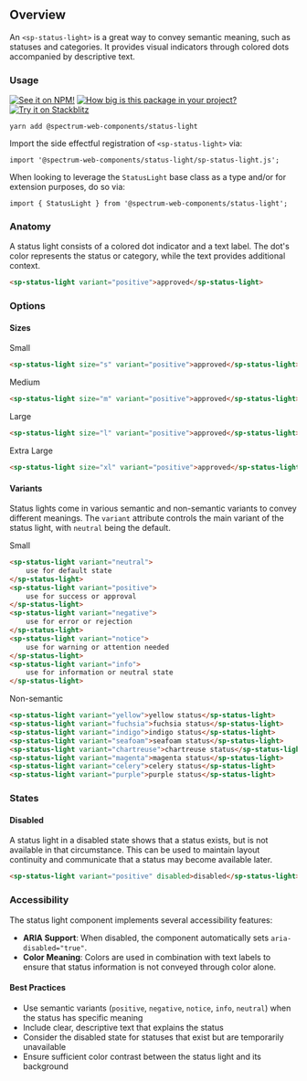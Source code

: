 ## Overview

An `<sp-status-light>` is a great way to convey semantic meaning, such as statuses and categories. It provides visual indicators through colored dots accompanied by descriptive text.

### Usage

[![See it on NPM!](https://img.shields.io/npm/v/@spectrum-web-components/status-light?style=for-the-badge)](https://www.npmjs.com/package/@spectrum-web-components/status-light)
[![How big is this package in your project?](https://img.shields.io/bundlephobia/minzip/@spectrum-web-components/status-light?style=for-the-badge)](https://bundlephobia.com/result?p=@spectrum-web-components/status-light)
[![Try it on Stackblitz](https://img.shields.io/badge/Try%20it%20on-Stackblitz-blue?style=for-the-badge)](https://stackblitz.com/edit/vitejs-vite-y2kz1rkx)

```
yarn add @spectrum-web-components/status-light
```

Import the side effectful registration of `<sp-status-light>` via:

```
import '@spectrum-web-components/status-light/sp-status-light.js';
```

When looking to leverage the `StatusLight` base class as a type and/or for extension purposes, do so via:

```
import { StatusLight } from '@spectrum-web-components/status-light';
```

### Anatomy

A status light consists of a colored dot indicator and a text label. The dot's color represents the status or category, while the text provides additional context.

```html
<sp-status-light variant="positive">approved</sp-status-light>
```

### Options

#### Sizes

<sp-tabs selected="m" auto label="Size Attribute Options">
<sp-tab value="s">Small</sp-tab>
<sp-tab-panel value="s">

```html
<sp-status-light size="s" variant="positive">approved</sp-status-light>
```

</sp-tab-panel>
<sp-tab value="m">Medium</sp-tab>
<sp-tab-panel value="m">

```html
<sp-status-light size="m" variant="positive">approved</sp-status-light>
```

</sp-tab-panel>
<sp-tab value="l">Large</sp-tab>
<sp-tab-panel value="l">

```html
<sp-status-light size="l" variant="positive">approved</sp-status-light>
```

</sp-tab-panel>
<sp-tab value="xl">Extra Large</sp-tab>
<sp-tab-panel value="xl">

```html
<sp-status-light size="xl" variant="positive">approved</sp-status-light>
```

</sp-tab-panel>
</sp-tabs>

#### Variants

Status lights come in various semantic and non-semantic variants to convey different meanings. The `variant` attribute controls the main variant of the status light, with `neutral` being the default.

<sp-tabs selected="semantic" auto label="Variants">
<sp-tab value="semantic">Small</sp-tab>
<sp-tab-panel value="semantic">

```html
<sp-status-light variant="neutral">
    use for default state
</sp-status-light>
<sp-status-light variant="positive">
    use for success or approval
</sp-status-light>
<sp-status-light variant="negative">
    use for error or rejection
</sp-status-light>
<sp-status-light variant="notice">
    use for warning or attention needed
</sp-status-light>
<sp-status-light variant="info">
    use for information or neutral state
</sp-status-light>
```

</sp-tab-panel>
<sp-tab value="non-semantic">Non-semantic</sp-tab>
<sp-tab-panel value="non-semantic">

```html
<sp-status-light variant="yellow">yellow status</sp-status-light>
<sp-status-light variant="fuchsia">fuchsia status</sp-status-light>
<sp-status-light variant="indigo">indigo status</sp-status-light>
<sp-status-light variant="seafoam">seafoam status</sp-status-light>
<sp-status-light variant="chartreuse">chartreuse status</sp-status-light>
<sp-status-light variant="magenta">magenta status</sp-status-light>
<sp-status-light variant="celery">celery status</sp-status-light>
<sp-status-light variant="purple">purple status</sp-status-light>
```

</sp-tab-panel>
</sp-tabs>

### States

#### Disabled

A status light in a disabled state shows that a status exists, but is not available in that circumstance. This can be used to maintain layout continuity and communicate that a status may become available later.

```html
<sp-status-light variant="positive" disabled>disabled</sp-status-light>
```

### Accessibility

The status light component implements several accessibility features:

- **ARIA Support**: When disabled, the component automatically sets `aria-disabled="true"`.
- **Color Meaning**: Colors are used in combination with text labels to ensure that status information is not conveyed through color alone.

#### Best Practices

- Use semantic variants (`positive`, `negative`, `notice`, `info`, `neutral`) when the status has specific meaning
- Include clear, descriptive text that explains the status
- Consider the disabled state for statuses that exist but are temporarily unavailable
- Ensure sufficient color contrast between the status light and its background
